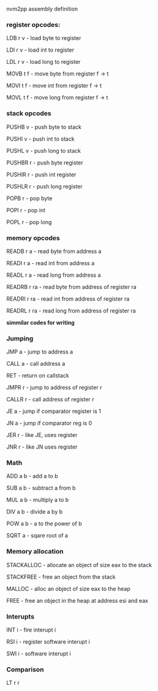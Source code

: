 nvm2pp assembly definition

### register opcodes:
LDB r v 		- load byte to register

LDI r v 		- load int to register

LDL r v 		- load long to register


MOVB t f 		- move byte from register f -> t

MOVI t f 		- move int from register f -> t

MOVL t f 		- move long from register f -> t


### stack opcodes
PUSHB v 		- push byte to stack

PUSHI v 		- push int to stack

PUSHL v 		- push long to stack

PUSHBR r 		- push byte register

PUSHIR r 		- push int register

PUSHLR r 		- push long register


POPB r 			- pop byte

POPI r 			- pop int

POPL r 			- pop long


### memory opcodes
READB r a 		- read byte from address a

READI r a 		- read int from address a

READL r a 		- read long from address a

READRB r ra 	- read byte from address of register ra

READRI r ra 	- read int from address of register ra

READRL r ra 	- read long from address of register ra


**simmilar codes for writing**

### Jumping

JMP a 			- jump to address a

CALL a 			- call address a

RET				- return on callstack

JMPR r			- jump to address of register r

CALLR r			- call address of register r

JE a			- jump if comparator register is 1

JN a			- jump if comparator reg is 0

JER	r			- like JE, uses register

JNR r			- like JN uses register

### Math

ADD a b		- add a to b

SUB a b		- subtract a from b

MUL a b		- multiply a to b

DIV a b		- divide a by b

POW a b		- a to the power of b

SQRT a		- sqare root of a


### Memory allocation

STACKALLOC	- allocate an object of size eax to the stack

STACKFREE	- free an object from the stack

MALLOC		- alloc an object of size eax to the heap

FREE		- free an object in the heap at address esi and eax

### Interupts

INT	i		- fire interupt i

RSI i		- register software interupt i

SWI i		- software interupt i

### Comparison

LT r r